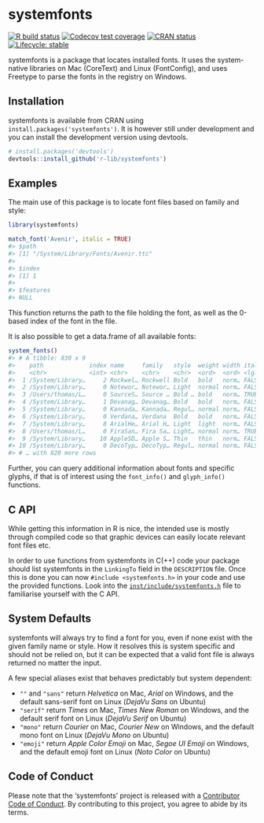 
<!-- README.md is generated from README.Rmd. Please edit that file -->

# systemfonts

<!-- badges: start -->

[![R build
status](https://github.com/r-lib/systemfonts/workflows/R-CMD-check/badge.svg)](https://github.com/r-lib/systemfonts/actions)
[![Codecov test
coverage](https://codecov.io/gh/r-lib/systemfonts/branch/master/graph/badge.svg)](https://codecov.io/gh/r-lib/systemfonts?branch=master)
[![CRAN
status](https://www.r-pkg.org/badges/version/systemfonts)](https://cran.r-project.org/package=systemfonts)
[![Lifecycle:
stable](https://img.shields.io/badge/lifecycle-stable-brightgreen.svg)](https://lifecycle.r-lib.org/articles/stages.html)
<!-- badges: end -->

systemfonts is a package that locates installed fonts. It uses the
system-native libraries on Mac (CoreText) and Linux (FontConfig), and
uses Freetype to parse the fonts in the registry on Windows.

## Installation

systemfonts is available from CRAN using
`install.packages('systemfonts')`. It is however still under development
and you can install the development version using devtools.

``` r
# install.packages('devtools')
devtools::install_github('r-lib/systemfonts')
```

## Examples

The main use of this package is to locate font files based on family and
style:

``` r
library(systemfonts)

match_font('Avenir', italic = TRUE)
#> $path
#> [1] "/System/Library/Fonts/Avenir.ttc"
#> 
#> $index
#> [1] 1
#> 
#> $features
#> NULL
```

This function returns the path to the file holding the font, as well as
the 0-based index of the font in the file.

It is also possible to get a data.frame of all available fonts:

``` r
system_fonts()
#> # A tibble: 830 x 9
#>    path             index name     family   style  weight width italic monospace
#>    <chr>            <int> <chr>    <chr>    <chr>  <ord>  <ord> <lgl>  <lgl>    
#>  1 /System/Library…     2 Rockwel… Rockwell Bold   bold   norm… FALSE  FALSE    
#>  2 /System/Library…     0 Notewor… Notewor… Light  normal norm… FALSE  FALSE    
#>  3 /Users/thomas/L…     0 SourceS… Source … Bold … bold   norm… TRUE   FALSE    
#>  4 /System/Library…     1 Devanag… Devanag… Bold   bold   norm… FALSE  FALSE    
#>  5 /System/Library…     0 Kannada… Kannada… Regul… normal norm… FALSE  FALSE    
#>  6 /System/Library…     0 Verdana… Verdana  Bold   bold   norm… FALSE  FALSE    
#>  7 /System/Library…     8 ArialHe… Arial H… Light  light  norm… FALSE  FALSE    
#>  8 /Users/thomas/L…     0 FiraSan… Fira Sa… Light… normal norm… TRUE   FALSE    
#>  9 /System/Library…    10 AppleSD… Apple S… Thin   thin   norm… FALSE  FALSE    
#> 10 /System/Library…     0 DecoTyp… DecoTyp… Regul… normal norm… FALSE  FALSE    
#> # … with 820 more rows
```

Further, you can query additional information about fonts and specific
glyphs, if that is of interest using the `font_info()` and
`glyph_info()` functions.

## C API

While getting this information in R is nice, the intended use is mostly
through compiled code so that graphic devices can easily locate relevant
font files etc.

In order to use functions from systemfonts in C(++) code your package
should list systemfonts in the `LinkingTo` field in the `DESCRIPTION`
file. Once this is done you can now `#include <systemfonts.h>` in your
code and use the provided functions. Look into the
[`inst/include/systemfonts.h`](https://github.com/r-lib/systemfonts/blob/master/inst/include/systemfonts.h)
file to familiarise yourself with the C API.

## System Defaults

systemfonts will always try to find a font for you, even if none exist
with the given family name or style. How it resolves this is system
specific and should not be relied on, but it can be expected that a
valid font file is always returned no matter the input.

A few special aliases exist that behaves predictably but system
dependent:

  - `""` and `"sans"` return *Helvetica* on Mac, *Arial* on Windows, and
    the default sans-serif font on Linux (*DejaVu Sans* on Ubuntu)
  - `"serif"` return *Times* on Mac, *Times New Roman* on Windows, and
    the default serif font on Linux (*DejaVu Serif* on Ubuntu)
  - `"mono"` return *Courier* on Mac, *Courier New* on Windows, and the
    default mono font on Linux (*DejaVu Mono* on Ubuntu)
  - `"emoji"` return *Apple Color Emoji* on Mac, *Segoe UI Emoji* on
    Windows, and the default emoji font on Linux (*Noto Color* on
    Ubuntu)

## Code of Conduct

Please note that the ‘systemfonts’ project is released with a
[Contributor Code of
Conduct](https://github.com/r-lib/systemfonts/blob/master/CODE_OF_CONDUCT.md).
By contributing to this project, you agree to abide by its terms.
